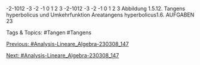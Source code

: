 -2-1012
-3 -2 -1 0 1 2 3
-2-1012
-3 -2 -1 0 1 2 3
Abbildung 1.5.12. Tangens hyperbolicus und Umkehrfunktion Areatangens hyperbolicus1.6. AUFGABEN 23

   Tags & Topics:
   #Tangen
   #Tangens

[Previous: #Analysis-Lineare_Algebra-230308_147](Analysis-Lineare_Algebra-230308_147.md)

[Next: #Analysis-Lineare_Algebra-230308_147](Analysis-Lineare_Algebra-230308_147.md)
